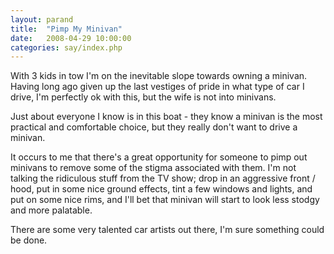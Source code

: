 ```yaml
---
layout: parand
title:  "Pimp My Minivan"
date:   2008-04-29 10:00:00
categories: say/index.php
---
```

With 3 kids in tow I'm on the inevitable slope towards owning a minivan. Having long ago given up the last vestiges of pride in what type of car I drive, I'm perfectly ok with this, but the wife is not into minivans.

Just about everyone I know is in this boat - they know a minivan is the most practical and comfortable choice, but they really don't want to drive a minivan.

It occurs to me that there's a great opportunity for someone to pimp out minivans to remove some of the stigma associated with them. I'm not talking the ridiculous stuff from the TV show; drop in an aggressive front / hood, put in some nice ground effects, tint a few windows and lights, and put on some nice rims, and I'll bet that minivan will start to look less stodgy and more palatable. 

There are some very talented car artists out there, I'm sure something could be done. 

